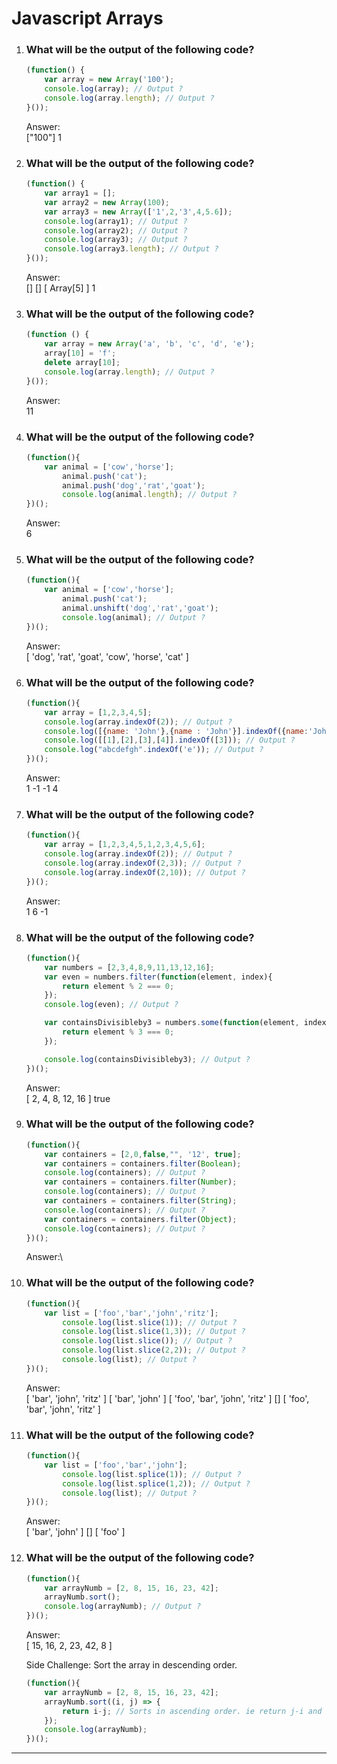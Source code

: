 # Javascript Arrays

1. ### What will be the output of the following code?

    ```js
    (function() {
        var array = new Array('100');
        console.log(array); // Output ?
        console.log(array.length); // Output ?
    }());
    ```

    Answer:\
    ["100"] 1

2. ### What will be the output of the following code?

    ```js
    (function() {
        var array1 = [];
        var array2 = new Array(100);
        var array3 = new Array(['1',2,'3',4,5.6]);
        console.log(array1); // Output ?
        console.log(array2); // Output ?
        console.log(array3); // Output ?
        console.log(array3.length); // Output ?
    }());
    ```

    Answer:\
    [] [] [ Array[5] ] 1

3. ### What will be the output of the following code?

    ```js
    (function () {
        var array = new Array('a', 'b', 'c', 'd', 'e');
        array[10] = 'f';
        delete array[10];
        console.log(array.length); // Output ?
    }());
    ```

    Answer:\
    11

4. ### What will be the output of the following code?

    ```js
    (function(){
        var animal = ['cow','horse'];
            animal.push('cat');
            animal.push('dog','rat','goat');
            console.log(animal.length); // Output ?
    })();
    ```

    Answer:\
    6


5. ### What will be the output of the following code?

    ```js
    (function(){
        var animal = ['cow','horse'];
            animal.push('cat');
            animal.unshift('dog','rat','goat');
            console.log(animal); // Output ?
    })();
    ```

    Answer:\
    [ 'dog', 'rat', 'goat', 'cow', 'horse', 'cat' ]


6. ### What will be the output of the following code?

    ```js
    (function(){
        var array = [1,2,3,4,5];
        console.log(array.indexOf(2)); // Output ?
        console.log([{name: 'John'},{name : 'John'}].indexOf({name:'John'})); // Output ?
        console.log([[1],[2],[3],[4]].indexOf([3])); // Output ?
        console.log("abcdefgh".indexOf('e')); // Output ?
    })();
    ```

    Answer:\
    1 -1 -1 4


7. ### What will be the output of the following code?

    ```js
    (function(){
        var array = [1,2,3,4,5,1,2,3,4,5,6];
        console.log(array.indexOf(2)); // Output ?
        console.log(array.indexOf(2,3)); // Output ?
        console.log(array.indexOf(2,10)); // Output ?
    })();
    ```

    Answer:\
    1 6 -1


8. ### What will be the output of the following code?

    ```js
    (function(){
        var numbers = [2,3,4,8,9,11,13,12,16];
        var even = numbers.filter(function(element, index){
            return element % 2 === 0; 
        });
        console.log(even); // Output ?

        var containsDivisibleby3 = numbers.some(function(element, index){
            return element % 3 === 0;
        });

        console.log(containsDivisibleby3); // Output ?
    })();
    ```

    Answer:\
    [ 2, 4, 8, 12, 16 ] true


9.  ### What will be the output of the following code?

    ```js
    (function(){
        var containers = [2,0,false,"", '12', true];
        var containers = containers.filter(Boolean);
        console.log(containers); // Output ?
        var containers = containers.filter(Number);
        console.log(containers); // Output ?
        var containers = containers.filter(String);
        console.log(containers); // Output ?
        var containers = containers.filter(Object);
        console.log(containers); // Output ?
    })();
    ```

    Answer:\


10. ### What will be the output of the following code?

    ```js
    (function(){
        var list = ['foo','bar','john','ritz'];
            console.log(list.slice(1)); // Output ?
            console.log(list.slice(1,3)); // Output ?
            console.log(list.slice()); // Output ?
            console.log(list.slice(2,2)); // Output ?
            console.log(list); // Output ?
    })();
    ```

    Answer:\
    [ 'bar', 'john', 'ritz' ] [ 'bar', 'john' ] [ 'foo', 'bar', 'john', 'ritz' ] [] [ 'foo', 'bar', 'john', 'ritz' ]


11. ### What will be the output of the following code?

    ```js
    (function(){
        var list = ['foo','bar','john'];
            console.log(list.splice(1)); // Output ?
            console.log(list.splice(1,2)); // Output ?
            console.log(list); // Output ?
    })();
    ```

    Answer:\
    [ 'bar', 'john' ] [] [ 'foo' ]


12. ### What will be the output of the following code?

    ```js
    (function(){
        var arrayNumb = [2, 8, 15, 16, 23, 42];
        arrayNumb.sort();
        console.log(arrayNumb); // Output ?
    })();
    ```

    Answer:\
    [ 15, 16, 2, 23, 42, 8 ]

    Side Challenge: Sort the array in descending order.

    ```js
    (function(){
        var arrayNumb = [2, 8, 15, 16, 23, 42];
        arrayNumb.sort((i, j) => {
            return i-j; // Sorts in ascending order. ie return j-i and it will sort array in descending order
        });
        console.log(arrayNumb);
    })();
    ```

***
